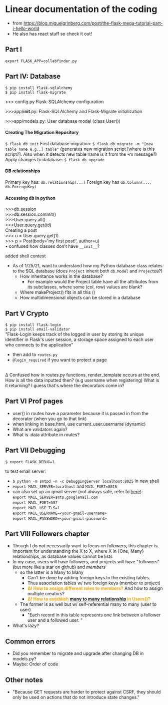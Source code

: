 # Linear documentation of the coding

- from https://blog.miguelgrinberg.com/post/the-flask-mega-tutorial-part-i-hello-world
- He also has react stuff so check it out!
## Part I
`export FLASK_APP=collabfinder.py`
## Part IV: Database
`$ pip install flask-sqlalchemy`<br>
`$ pip install flask-migrate`

\>>> config.py Flask-SQLAlchemy configuration

\>>>app/__init__.py: Flask-SQLAlchemy and Flask-Migrate initialization

\>>>app/models.py: User database model (class User())

#### Creating The Migration Repository
`$ flask db init`
First database migration: `$ flask db migrate -m "[new table name e.g.,] table"` (generates new migration script [where is this script?].  Also when it detects new table name is it from the -m message?)<br>
Apply changes to database: `$ flask db upgrade`

#### DB relationships
Primary key has: `db.relationship(...)` Foreign key has `db.Column(..., db.ForeignKey)`

#### Accessing db in python
\>>>db.session<br>
\>>>db.session.commit()<br>
\>>>User.query.all()<br>
\>>>User.query.get(id) <br>
Creating a post <br>
\>>> u = User.query.get(1)<br>
\>>> p = Post(body='my first post!', author=u)<br>
• confused how classes don't have `__init__`?<br>

added shell context

- As of 1/25/21, want to understand how my Python database class relates to the SQL database (does `Project` inherit both `db.Model` and `ProjectDB`?)
    - How inheritance works in the database?
        - For example would the Project table have all the attributes from its subclasses, where some (col, row) values are blank?
    - Where makeProject() fits in all this ()
    - How multidimensional objects can be stored in a database

## Part V Crypto

`$ pip install flask-login` <br>
`$ pip install email-validator` <br>
"Flask-Login keeps track of the logged in user by storing its unique identifier in Flask's user session, a storage space assigned to each user who connects to the application" <br>
- then add to `routes.py`
- `@login_required` if you want to protect a page
<br>
∆ Confused how in routes.py functions, render_template occurs at the end. How is all the data inputted then? (e.g username when registering) What is it returning? I guess that's where the decorators come in?

## Part VI Prof pages
- user() in routes have a parameter because it is passed in from the decorator (when you go to that link)
- when linking in base.html, use current_user.username (dynamic)
- What are validators again?
- What is .data attribute in routes?

## Part VII Debugging
`$ export FLASK_DEBUG=1` <br>

to test email server:
- `$ python -m smtpd -n -c DebuggingServer localhost:8025` in new shell
- `export MAIL_SERVER=localhost` and `MAIL_PORT=8025`
- can also set up an gmail server (not always safe, refer to [here](https://support.google.com/accounts/answer/6010255?hl=en)):<br>
`export MAIL_SERVER=smtp.googlemail.com`<br>
`export MAIL_PORT=587`<br>
`export MAIL_USE_TLS=1`<br>
`export MAIL_USERNAME=<your-gmail-username>`<br>
`export MAIL_PASSWORD=<your-gmail-password>`<br>

## Part VIII Followers chapter

- Though I do not necessarily want to focus on followers, this chapter is important for understanding the X to X, where X in {One, Many} relationships, as database values cannot be lists
- In my case, users will have followers, and projects will have "followers" (but more like a star on github) and _members_
     - so the latter is a Many to Many
        - Can't be done by adding foreign keys to the existing tables.
        - Thus association tables w/ two foreign keys (member to project)
        - **<span style="color:orange">∆! How to assign different roles to members?</span>**
            And how to assign multiple creators?
        - **<span style="color:orange">∆! How to establish [many to many relationship](https://flask-sqlalchemy.palletsprojects.com/en/2.x/models/) in Users()?</span>**
    - The former is as well but w/ self-referential many to many (user to user)
        - "Each record in this table represents one link between a follower user and a followed user. "
- What's lazy?


## Common errors
- Did you remember to migrate and upgrade after changing DB in models.py?
- Maybe: Order of code


## Other notes
- "Because GET requests are harder to protect against CSRF, they should only be used on actions that do not introduce state changes."